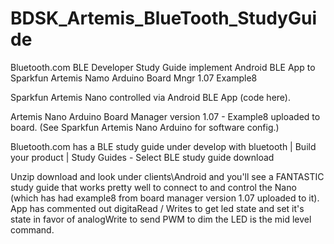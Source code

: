 # BDSK_Artemis_BlueTooth_StudyGuide
Bluetooth.com BLE Developer Study Guide implement Android BLE App to Sparkfun Artemis Namo Arduino Board Mngr 1.07 Example8

Sparkfun Artemis Nano controlled via Android BLE App (code here).

Artemis Nano Arduino Board Manager version 1.07 - Example8 uploaded to board.  (See Sparkfun Artemis Nano Arduino for software config.)

Bluetooth.com has a BLE study guide under develop with bluetooth | Build your product | Study Guides - Select BLE study guide download

Unzip download and look under clients\Android and you'll see a FANTASTIC study guide that works pretty well to connect to and control 
the Nano (which has had example8 from board manager version 1.07 uploaded to it).  App has commented out digitaRead / Writes to get
led state and set it's state in favor of analogWrite to send PWM to dim the LED is the mid level command.  
